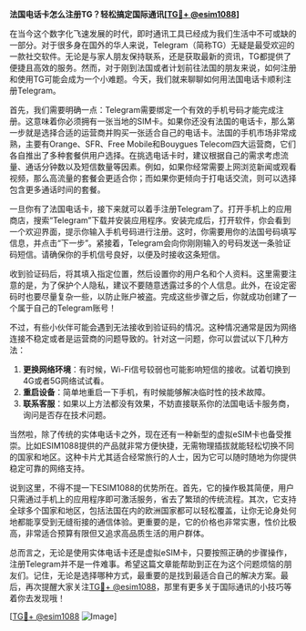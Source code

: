 **法国电话卡怎么注册TG？轻松搞定国际通讯[[TG💪+ @esim1088](https://t.me/s/esim1088)]**

在当今这个数字化飞速发展的时代，即时通讯工具已经成为我们生活中不可或缺的一部分。对于很多身在国外的华人来说，Telegram（简称TG）无疑是最受欢迎的一款社交软件。无论是与家人朋友保持联系，还是获取最新的资讯，TG都提供了便捷且高效的服务。然而，对于刚到法国或者计划前往法国的朋友来说，如何注册和使用TG可能会成为一个小难题。今天，我们就来聊聊如何用法国电话卡顺利注册Telegram。

首先，我们需要明确一点：Telegram需要绑定一个有效的手机号码才能完成注册。这意味着你必须拥有一张当地的SIM卡。如果你还没有法国的电话卡，那么第一步就是选择合适的运营商并购买一张适合自己的电话卡。法国的手机市场非常成熟，主要有Orange、SFR、Free Mobile和Bouygues Telecom四大运营商，它们各自推出了多种套餐供用户选择。在挑选电话卡时，建议根据自己的需求考虑流量、通话分钟数以及短信数量等因素。例如，如果你经常需要上网浏览新闻或观看视频，那么高流量的套餐会更适合你；而如果你更倾向于打电话交流，则可以选择包含更多通话时间的套餐。

一旦你有了法国电话卡，接下来就可以着手注册Telegram了。打开手机上的应用商店，搜索“Telegram”下载并安装应用程序。安装完成后，打开软件，你会看到一个欢迎界面，提示你输入手机号码进行注册。这时，你需要用你的法国号码填写信息，并点击“下一步”。紧接着，Telegram会向你刚刚输入的号码发送一条验证码短信。请确保你的手机信号良好，以便及时接收这条短信。

收到验证码后，将其填入指定位置，然后设置你的用户名和个人资料。这里需要注意的是，为了保护个人隐私，建议不要随意透露过多的个人信息。此外，在设定密码时也要尽量复杂一些，以防止账户被盗。完成这些步骤之后，你就成功创建了一个属于自己的Telegram账号！

不过，有些小伙伴可能会遇到无法接收到验证码的情况。这种情况通常是因为网络连接不稳定或者是运营商的问题导致的。针对这一问题，你可以尝试以下几种方法：

1. **更换网络环境**：有时候，Wi-Fi信号较弱也可能影响短信的接收。试着切换到4G或者5G网络试试看。
2. **重启设备**：简单地重启一下手机，有时候能够解决临时性的技术故障。
3. **联系客服**：如果以上方法都没有效果，不妨直接联系你的法国电话卡服务商，询问是否存在技术问题。

当然啦，除了传统的实体电话卡之外，现在还有一种新型的虚拟eSIM卡也备受推崇。比如ESIM1088提供的产品就非常方便快捷，无需物理插拔就能轻松切换不同的国家和地区。这种卡片尤其适合经常旅行的人士，因为它可以随时随地为你提供稳定可靠的网络支持。

说到这里，不得不提一下ESIM1088的优势所在。首先，它的操作极其简便，用户只需通过手机上的应用程序即可激活服务，省去了繁琐的传统流程。其次，它支持全球多个国家和地区，包括法国在内的欧洲国家都可以轻松覆盖，让你无论身处何地都能享受到无缝衔接的通信体验。更重要的是，它的价格也非常实惠，性价比极高，非常适合预算有限但又追求高品质生活的用户群体。

总而言之，无论是使用实体电话卡还是虚拟eSIM卡，只要按照正确的步骤操作，注册Telegram并不是一件难事。希望这篇文章能帮助到正在为这个问题烦恼的朋友们。记住，无论是选择哪种方式，最重要的是找到最适合自己的解决方案。最后，再次提醒大家关注[TG💪+ @esim1088](https://t.me/s/esim1088)，那里有更多关于国际通讯的小技巧等着你去发现哦！

[[TG💪+ @esim1088](https://t.me/s/esim1088) ![Image](https://i.postimg.cc/4NQfJmqS/Snipaste-2025-05-13-00-14-12.png)]